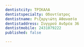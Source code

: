```yaml
---
dentistcity: ΤΡΙΚΑΛΑ
dentistspecialty: Οδοντίατρος
dentistname: Ριζαργιώτη Αθανασία
dentistaddress: Συγγρού Ανδρέα 36
dentistmobile: 2431079222
published: false

---
```

